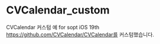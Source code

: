# CVCalendar_custom
CVCalendar 커스텀 예 for sopt iOS 19th
https://github.com/CVCalendar/CVCalendar를 커스텀했습니다. 
